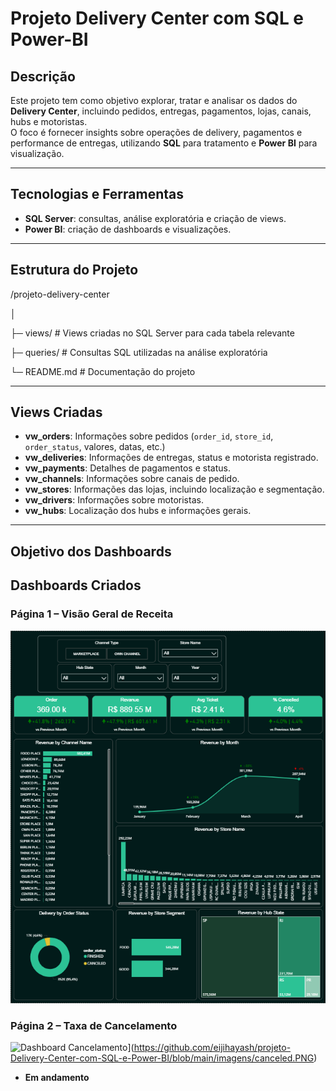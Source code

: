 # Projeto Delivery Center com SQL e Power-BI

## Descrição
Este projeto tem como objetivo explorar, tratar e analisar os dados do **Delivery Center**, incluindo pedidos, entregas, pagamentos, lojas, canais, hubs e motoristas.  
O foco é fornecer insights sobre operações de delivery, pagamentos e performance de entregas, utilizando **SQL** para tratamento e **Power BI** para visualização.

---

## Tecnologias e Ferramentas
- **SQL Server**: consultas, análise exploratória e criação de views.
- **Power BI**: criação de dashboards e visualizações.

---

## Estrutura do Projeto
/projeto-delivery-center

│

├─ views/            # Views criadas no SQL Server para cada tabela relevante

├─ queries/          # Consultas SQL utilizadas na análise exploratória

└─ README.md         # Documentação do projeto

---

## Views Criadas
- **vw_orders**: Informações sobre pedidos (`order_id`, `store_id`, `order_status`, valores, datas, etc.)
- **vw_deliveries**: Informações de entregas, status e motorista registrado.
- **vw_payments**: Detalhes de pagamentos e status.
- **vw_channels**: Informações sobre canais de pedido.
- **vw_stores**: Informações das lojas, incluindo localização e segmentação.
- **vw_drivers**: Informações sobre motoristas.
- **vw_hubs**: Localização dos hubs e informações gerais.

---
## Objetivo dos Dashboards

## Dashboards Criados

### Página 1 – Visão Geral de Receita
![images/Receita.PNG](https://github.com/eijihayash/projeto-Delivery-Center-com-SQL-e-Power-BI/blob/main/imagens/Revenue.PNG)

### Página 2 – Taxa de Cancelamento
![Dashboard Cancelamento](images/cancelado.PNG)](https://github.com/eijihayash/projeto-Delivery-Center-com-SQL-e-Power-BI/blob/main/imagens/canceled.PNG)


- **Em andamento**

